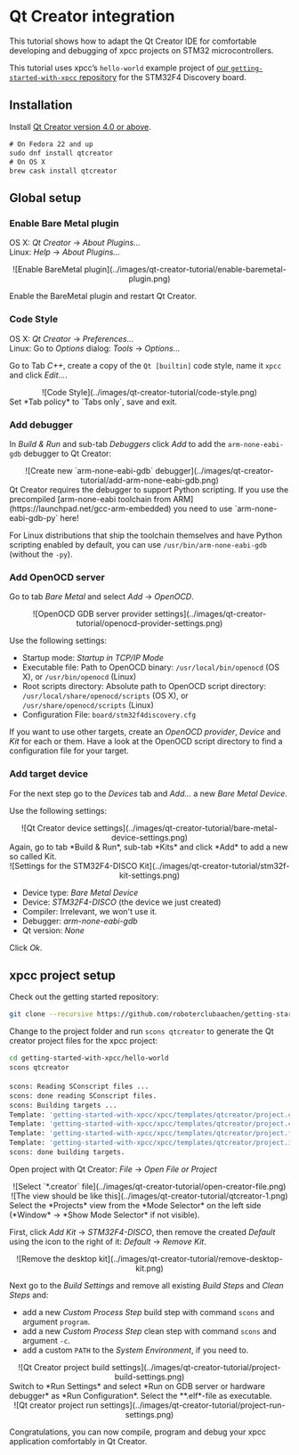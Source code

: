 # Qt Creator integration

This tutorial shows how to adapt the Qt Creator IDE for comfortable developing and debugging of xpcc projects on STM32 microcontrollers.

This tutorial uses xpcc’s `hello-world` example project of [our `getting-started-with-xpcc` repository](https://github.com/roboterclubaachen/getting-started-with-xpcc) for the STM32F4 Discovery board.

## Installation

Install [Qt Creator version 4.0 or above](https://www.qt.io/ide/).

```
# On Fedora 22 and up
sudo dnf install qtcreator
# On OS X
brew cask install qtcreator
```

## Global setup

### Enable Bare Metal plugin

OS X: *Qt Creator* → *About Plugins...*  
Linux: *Help* → *About Plugins...*

<center>![Enable BareMetal plugin](../images/qt-creator-tutorial/enable-baremetal-plugin.png)</center>

Enable the BareMetal plugin and restart Qt Creator.

### Code Style

OS X: *Qt Creator* → *Preferences...*  
Linux: Go to *Options* dialog: *Tools* → *Options...*

Go to Tab *C++*, create a copy of the `Qt [builtin]` code style, name it `xpcc` and click *Edit...*.
<center>![Code Style](../images/qt-creator-tutorial/code-style.png)</center>
Set *Tab policy* to `Tabs only`, save and exit.

### Add debugger

In *Build & Run* and sub-tab *Debuggers* click *Add* to add the `arm-none-eabi-gdb` debugger to Qt Creator:
<center>![Create new `arm-none-eabi-gdb` debugger](../images/qt-creator-tutorial/add-arm-none-eabi-gdb.png)</center>
Qt Creator requires the debugger to support Python scripting. If you use the precompiled [arm-none-eabi toolchain from ARM](https://launchpad.net/gcc-arm-embedded) you need to use `arm-none-eabi-gdb-py` here!

For Linux distributions that ship the toolchain themselves and have Python scripting  enabled by default, you can use `/usr/bin/arm-none-eabi-gdb` (without the `-py`).

### Add OpenOCD server

Go to tab *Bare Metal* and select *Add* → *OpenOCD*.
<!-- <center>![Add new OpenOCD GDB server provider](../images/qt-creator-tutorial/add-openocd-provider.png)</center> -->
<center>![OpenOCD GDB server provider settings](../images/qt-creator-tutorial/openocd-provider-settings.png)</center>

Use the following settings:

- Startup mode: *Startup in TCP/IP Mode*
- Executable file: Path to OpenOCD binary: `/usr/local/bin/openocd` (OS X), or `/usr/bin/openocd` (Linux)
- Root scripts directory: Absolute path to OpenOCD script directory: `/usr/local/share/openocd/scripts` (OS X), or `/usr/share/openocd/scripts` (Linux)
- Configuration File: `board/stm32f4discovery.cfg`

If you want to use other targets, create an *OpenOCD provider*, *Device* and *Kit* for each or them.
Have a look at the OpenOCD script directory to find a configuration file for your target.

### Add target device

For the next step go to the *Devices* tab and *Add...* a new *Bare Metal Device*.
<!-- <center>![Add a new device](../images/qt-creator-tutorial/add-bare-metal-device.png)</center> -->
Use the following settings:
<center>![Qt Creator device settings](../images/qt-creator-tutorial/bare-metal-device-settings.png)</center>
Again, go to tab *Build & Run*, sub-tab *Kits* and click *Add* to add a new so called Kit.
<center>![Settings for the STM32F4-DISCO Kit](../images/qt-creator-tutorial/stm32f-kit-settings.png)</center>

- Device type: *Bare Metal Device*
- Device: *STM32F4-DISCO* (the device we just created)
- Compiler: Irrelevant, we won't use it.
- Debugger: *arm-none-eabi-gdb*
- Qt version: *None*

Click *Ok*.

## xpcc project setup

Check out the getting started repository:
```sh
git clone --recursive https://github.com/roboterclubaachen/getting-started-with-xpcc.git
```

Change to the project folder and run `scons qtcreator` to generate the Qt creator project files for the xpcc project:
```sh
cd getting-started-with-xpcc/hello-world
scons qtcreator

scons: Reading SConscript files ...
scons: done reading SConscript files.
scons: Building targets ...
Template: 'getting-started-with-xpcc/xpcc/templates/qtcreator/project.creator.in' to 'hello-world.creator'
Template: 'getting-started-with-xpcc/xpcc/templates/qtcreator/project.config.in' to 'hello-world.config'
Template: 'getting-started-with-xpcc/xpcc/templates/qtcreator/project.files.in' to 'hello-world.files'
Template: 'getting-started-with-xpcc/xpcc/templates/qtcreator/project.includes.in' to 'hello-world.includes'
scons: done building targets.
```

Open project with Qt Creator: *File* → *Open File or Project*
<center>![Select `*.creator` file](../images/qt-creator-tutorial/open-creator-file.png)</center>
<center>![The view should be like this](../images/qt-creator-tutorial/qtcreator-1.png)</center>
Select the *Projects* view from the *Mode Selector* on the left side (*Window* → *Show Mode Selector* if not visible).

First, click *Add Kit* → *STM32F4-DISCO*, then remove the created *Default* using the icon to the right of it: *Default* → *Remove Kit*.
<center>![Remove the desktop kit](../images/qt-creator-tutorial/remove-desktop-kit.png)</center>

Next go to the *Build Settings* and remove all existing *Build Steps* and *Clean Steps* and:

- add a new *Custom Process Step* build step with command `scons` and argument `program`.
- add a new *Custom Process Step* clean step with command `scons` and argument `-c`.
- add a custom `PATH` to the *System Environment*, if you need to.

<center>![Qt Creator project build settings](../images/qt-creator-tutorial/project-build-settings.png)</center>
Switch to *Run Settings* and select *Run on GDB server or hardware debugger* as *Run Configuration*. Select the **.elf*-file as executable.
<center>![Qt creator project run settings](../images/qt-creator-tutorial/project-run-settings.png)</center>

Congratulations, you can now compile, program and debug your xpcc application comfortably in Qt Creator.
